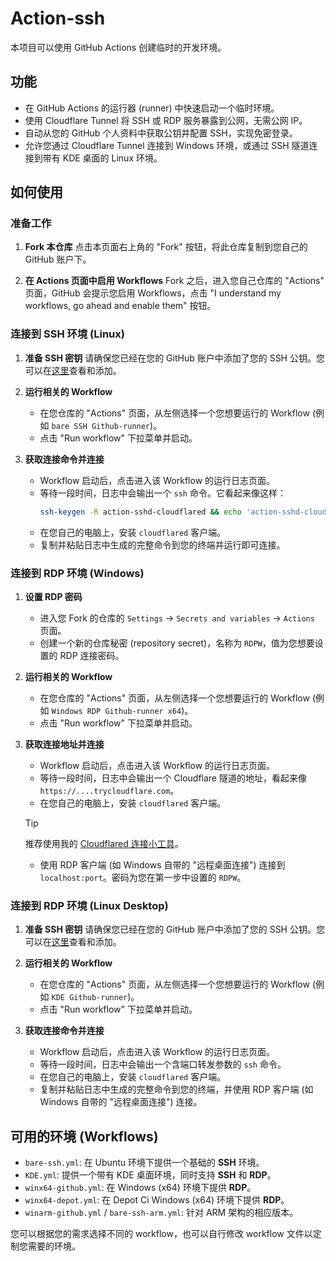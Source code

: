 # Action-ssh

本项目可以使用 GitHub Actions 创建临时的开发环境。

## 功能

*   在 GitHub Actions 的运行器 (runner) 中快速启动一个临时环境。
*   使用 Cloudflare Tunnel 将 SSH 或 RDP 服务暴露到公网，无需公网 IP。
*   自动从您的 GitHub 个人资料中获取公钥并配置 SSH，实现免密登录。
*   允许您通过 Cloudflare Tunnel 连接到 Windows 环境，或通过 SSH 隧道连接到带有 KDE 桌面的 Linux 环境。

## 如何使用

### 准备工作

1.  **Fork 本仓库**
    点击本页面右上角的 "Fork" 按钮，将此仓库复制到您自己的 GitHub 账户下。

2.  **在 Actions 页面中启用 Workflows**
    Fork 之后，进入您自己仓库的 "Actions" 页面，GitHub 会提示您启用 Workflows，点击 "I understand my workflows, go ahead and enable them" 按钮。

### 连接到 SSH 环境 (Linux)

1.  **准备 SSH 密钥**
    请确保您已经在您的 GitHub 账户中添加了您的 SSH 公钥。您可以在[这里](https://github.com/settings/keys)查看和添加。

2.  **运行相关的 Workflow**
    - 在您仓库的 "Actions" 页面，从左侧选择一个您想要运行的 Workflow (例如 `bare SSH Github-runner`)。
    - 点击 "Run workflow" 下拉菜单并启动。

3.  **获取连接命令并连接**
    - Workflow 启动后，点击进入该 Workflow 的运行日志页面。
    - 等待一段时间，日志中会输出一个 `ssh` 命令。它看起来像这样：
      ```bash
      ssh-keygen -R action-sshd-cloudflared && echo 'action-sshd-cloudflared ...' >> ~/.ssh/known_hosts && ssh -o ProxyCommand='cloudflared access tcp --hostname https://....trycloudflare.com' runner@action-sshd-cloudflared
      ```
    - 在您自己的电脑上，安装 `cloudflared` 客户端。
    - 复制并粘贴日志中生成的完整命令到您的终端并运行即可连接。

### 连接到 RDP 环境 (Windows)

1.  **设置 RDP 密码**
    - 进入您 Fork 的仓库的 `Settings` -> `Secrets and variables` -> `Actions` 页面。
    - 创建一个新的仓库秘密 (repository secret)，名称为 `RDPW`，值为您想要设置的 RDP 连接密码。

2.  **运行相关的 Workflow**
    - 在您仓库的 "Actions" 页面，从左侧选择一个您想要运行的 Workflow (例如 `Windows RDP Github-runner x64`)。
    - 点击 "Run workflow" 下拉菜单并启动。

3.  **获取连接地址并连接**
    - Workflow 启动后，点击进入该 Workflow 的运行日志页面。
    - 等待一段时间，日志中会输出一个 Cloudflare 隧道的地址，看起来像 `https://....trycloudflare.com`。
    - 在您自己的电脑上，安装 `cloudflared` 客户端。
    > [!TIP]
    > 推荐使用我的 [Cloudflared 连接小工具](https://github.com/lingyicute/Cloudflared-Helper)。
    >
    - 使用 RDP 客户端 (如 Windows 自带的 "远程桌面连接") 连接到 `localhost:port`。密码为您在第一步中设置的 `RDPW`。

### 连接到 RDP 环境 (Linux Desktop)

1.  **准备 SSH 密钥**
    请确保您已经在您的 GitHub 账户中添加了您的 SSH 公钥。您可以在[这里](https://github.com/settings/keys)查看和添加。

2.  **运行相关的 Workflow**
    - 在您仓库的 "Actions" 页面，从左侧选择一个您想要运行的 Workflow (例如 `KDE Github-runner`)。
    - 点击 "Run workflow" 下拉菜单并启动。

3.  **获取连接命令并连接**
    - Workflow 启动后，点击进入该 Workflow 的运行日志页面。
    - 等待一段时间，日志中会输出一个含端口转发参数的 `ssh` 命令。
    - 在您自己的电脑上，安装 `cloudflared` 客户端。
    - 复制并粘贴日志中生成的完整命令到您的终端，并使用 RDP 客户端 (如 Windows 自带的 "远程桌面连接") 连接。

## 可用的环境 (Workflows)

*   `bare-ssh.yml`: 在 Ubuntu 环境下提供一个基础的 **SSH** 环境。
*   `KDE.yml`: 提供一个带有 KDE 桌面环境，同时支持 **SSH** 和 **RDP**。
*   `winx64-github.yml`: 在 Windows (x64) 环境下提供 **RDP**。
*   `winx64-depot.yml`: 在 Depot Ci Windows (x64) 环境下提供 **RDP**。
*   `winarm-github.yml` / `bare-ssh-arm.yml`: 针对 ARM 架构的相应版本。

您可以根据您的需求选择不同的 workflow，也可以自行修改 workflow 文件以定制您需要的环境。 